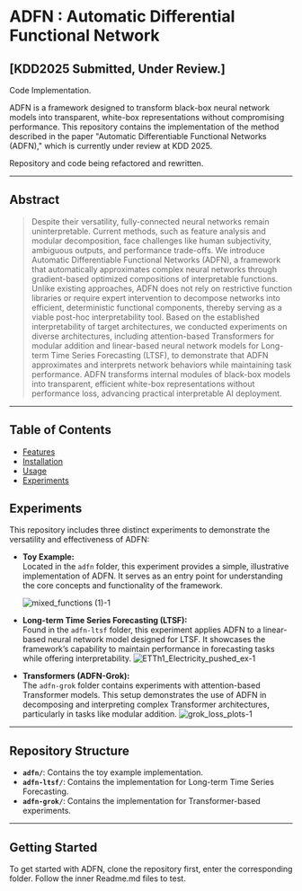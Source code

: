 # ADFN : Automatic Differential Functional Network 
## [KDD2025 Submitted, Under Review.] 
Code Implementation.


ADFN is a framework designed to transform black-box neural network models into transparent, white-box representations without compromising performance. This repository contains the implementation of the method described in the paper "Automatic Differentiable Functional Networks (ADFN)," which is currently under review at KDD 2025.

Repository and code being refactored and rewritten.


---

## Abstract

> Despite their versatility, fully-connected neural networks remain uninterpretable. Current methods, such as feature analysis and modular decomposition, face challenges like human subjectivity, ambiguous outputs, and performance trade-offs. We introduce Automatic Differentiable Functional Networks (ADFN), a framework that automatically approximates complex neural networks through gradient-based optimized compositions of interpretable functions. Unlike existing approaches, ADFN does not rely on restrictive function libraries or require expert intervention to decompose networks into efficient, deterministic functional components, thereby serving as a viable post-hoc interpretability tool. Based on the established interpretability of target architectures, we conducted experiments on diverse architectures, including attention-based Transformers for modular addition and linear-based neural network models for Long-term Time Series Forecasting (LTSF), to demonstrate that ADFN approximates and interprets network behaviors while maintaining task performance. ADFN transforms internal modules of black-box models into transparent, efficient white-box representations without performance loss, advancing practical interpretable AI deployment.

---

## Table of Contents

- [Features](#features)
- [Installation](#installation)
- [Usage](#usage)
- [Experiments](#experiments)


## Experiments

This repository includes three distinct experiments to demonstrate the versatility and effectiveness of ADFN:

- **Toy Example:**  
  Located in the `adfn` folder, this experiment provides a simple, illustrative implementation of ADFN. It serves as an entry point for understanding the core concepts and functionality of the framework.

  ![mixed_functions (1)-1](https://github.com/user-attachments/assets/01f0fd52-f1e4-452e-b920-631f59f078c2)


- **Long-term Time Series Forecasting (LTSF):**  
  Found in the `adfn-ltsf` folder, this experiment applies ADFN to a linear-based neural network model designed for LTSF. It showcases the framework’s capability to maintain performance in forecasting tasks while offering interpretability.
![ETTh1_Electricity_pushed_ex-1](https://github.com/user-attachments/assets/db7fb0ff-3603-4ab7-806d-e1f1d5d57d73)

- **Transformers (ADFN-Grok):**  
  The `adfn-grok` folder contains experiments with attention-based Transformer models. This setup demonstrates the use of ADFN in decomposing and interpreting complex Transformer architectures, particularly in tasks like modular addition.
![grok_loss_plots-1](https://github.com/user-attachments/assets/a5783854-887d-4b2a-9374-4f522e54b7d6)

---

## Repository Structure

- **`adfn/`**: Contains the toy example implementation.
- **`adfn-ltsf/`**: Contains the implementation for Long-term Time Series Forecasting.
- **`adfn-grok/`**: Contains the implementation for Transformer-based experiments.

---

## Getting Started

To get started with ADFN, clone the repository first,
enter the corresponding folder.
Follow the inner Readme.md files to test.
